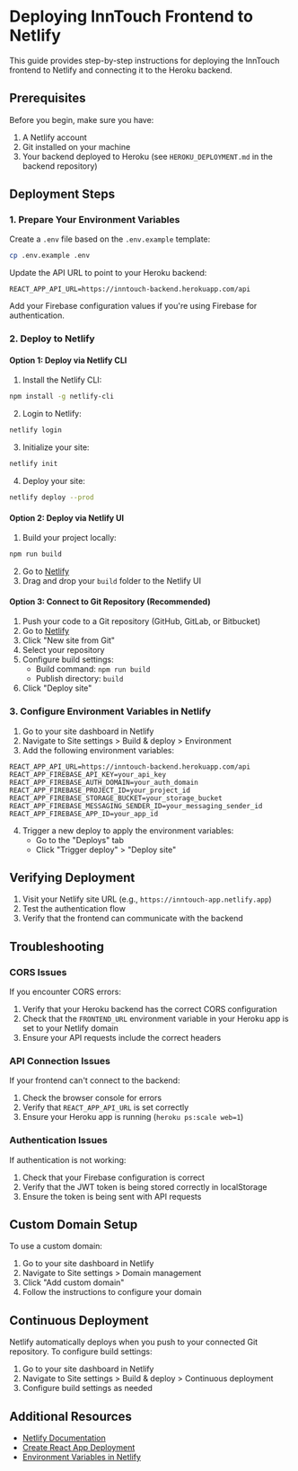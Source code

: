 # Deploying InnTouch Frontend to Netlify

This guide provides step-by-step instructions for deploying the InnTouch frontend to Netlify and connecting it to the Heroku backend.

## Prerequisites

Before you begin, make sure you have:

1. A Netlify account
2. Git installed on your machine
3. Your backend deployed to Heroku (see `HEROKU_DEPLOYMENT.md` in the backend repository)

## Deployment Steps

### 1. Prepare Your Environment Variables

Create a `.env` file based on the `.env.example` template:

```bash
cp .env.example .env
```

Update the API URL to point to your Heroku backend:

```
REACT_APP_API_URL=https://inntouch-backend.herokuapp.com/api
```

Add your Firebase configuration values if you're using Firebase for authentication.

### 2. Deploy to Netlify

#### Option 1: Deploy via Netlify CLI

1. Install the Netlify CLI:

```bash
npm install -g netlify-cli
```

2. Login to Netlify:

```bash
netlify login
```

3. Initialize your site:

```bash
netlify init
```

4. Deploy your site:

```bash
netlify deploy --prod
```

#### Option 2: Deploy via Netlify UI

1. Build your project locally:

```bash
npm run build
```

2. Go to [Netlify](https://app.netlify.com/)
3. Drag and drop your `build` folder to the Netlify UI

#### Option 3: Connect to Git Repository (Recommended)

1. Push your code to a Git repository (GitHub, GitLab, or Bitbucket)
2. Go to [Netlify](https://app.netlify.com/)
3. Click "New site from Git"
4. Select your repository
5. Configure build settings:
   - Build command: `npm run build`
   - Publish directory: `build`
6. Click "Deploy site"

### 3. Configure Environment Variables in Netlify

1. Go to your site dashboard in Netlify
2. Navigate to Site settings > Build & deploy > Environment
3. Add the following environment variables:

```
REACT_APP_API_URL=https://inntouch-backend.herokuapp.com/api
REACT_APP_FIREBASE_API_KEY=your_api_key
REACT_APP_FIREBASE_AUTH_DOMAIN=your_auth_domain
REACT_APP_FIREBASE_PROJECT_ID=your_project_id
REACT_APP_FIREBASE_STORAGE_BUCKET=your_storage_bucket
REACT_APP_FIREBASE_MESSAGING_SENDER_ID=your_messaging_sender_id
REACT_APP_FIREBASE_APP_ID=your_app_id
```

4. Trigger a new deploy to apply the environment variables:
   - Go to the "Deploys" tab
   - Click "Trigger deploy" > "Deploy site"

## Verifying Deployment

1. Visit your Netlify site URL (e.g., `https://inntouch-app.netlify.app`)
2. Test the authentication flow
3. Verify that the frontend can communicate with the backend

## Troubleshooting

### CORS Issues

If you encounter CORS errors:

1. Verify that your Heroku backend has the correct CORS configuration
2. Check that the `FRONTEND_URL` environment variable in your Heroku app is set to your Netlify domain
3. Ensure your API requests include the correct headers

### API Connection Issues

If your frontend can't connect to the backend:

1. Check the browser console for errors
2. Verify that `REACT_APP_API_URL` is set correctly
3. Ensure your Heroku app is running (`heroku ps:scale web=1`)

### Authentication Issues

If authentication is not working:

1. Check that your Firebase configuration is correct
2. Verify that the JWT token is being stored correctly in localStorage
3. Ensure the token is being sent with API requests

## Custom Domain Setup

To use a custom domain:

1. Go to your site dashboard in Netlify
2. Navigate to Site settings > Domain management
3. Click "Add custom domain"
4. Follow the instructions to configure your domain

## Continuous Deployment

Netlify automatically deploys when you push to your connected Git repository. To configure build settings:

1. Go to your site dashboard in Netlify
2. Navigate to Site settings > Build & deploy > Continuous deployment
3. Configure build settings as needed

## Additional Resources

- [Netlify Documentation](https://docs.netlify.com/)
- [Create React App Deployment](https://create-react-app.dev/docs/deployment/#netlify)
- [Environment Variables in Netlify](https://docs.netlify.com/configure-builds/environment-variables/) 